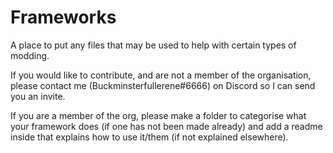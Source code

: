 # Frameworks
A place to put any files that may be used to help with certain types of modding.
 
If you would like to contribute, and are not a member of the organisation, please contact me (Buckminsterfullerene#6666) on Discord so I can send you an invite.

If you are a member of the org, please make a folder to categorise what your framework does (if one has not been made already) and add a readme inside that explains how to use it/them (if not explained elsewhere).
